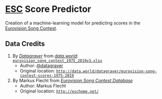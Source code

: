 #   [ESC](http://eurovision.tv/) Score Predictor

Creation of a machine-learning model for predicting scores in the [Eurovision Song Contest](http://eurovision.tv/).

##  Data Credits

1.  By [*Datagraver*](http://datagraver.com/) from [*data.world*](http://data.world/): [`eurovision_song_contest_1975_2019v3.xlsx`](eurovision_song_contest_1975_2019v3.xlsx)
    *   Author: [@datagraver](http://data.world/datagraver)
    *   Original location: [`http://data.world/datagraver/eurovision-song-contest-scores-1975-2019`](http://data.world/datagraver/eurovision-song-contest-scores-1975-2019)
2.  By Markus Flecht from [*Eurovision Song Contest Database*](http://eschome.net/)
    *   Author: Markus Flecht
    *   Original location: [`http://eschome.net/`](http://eschome.net/)

